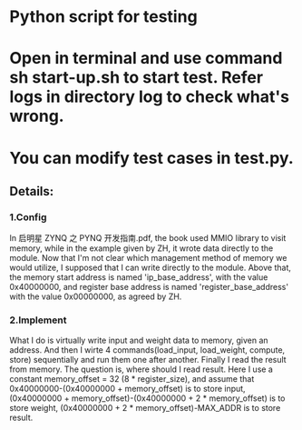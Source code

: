 # Python script for testing


# Open in terminal and use command sh start-up.sh to start test. Refer logs in directory log to check what's wrong.


# You can modify test cases in test.py.


## Details:

### 1.Config
In 启明星 ZYNQ 之 PYNQ 开发指南.pdf, the book used MMIO library to visit memory, while in the example given by ZH, it wrote data directly to the module. Now that I'm not clear which management method of memory we would utilize, I supposed that I can write directly to the module.
Above that, the memory start address is named 'ip_base_address', with the value 0x40000000, and register base address is named 'register_base_address' with the value 0x00000000, as agreed by ZH.

### 2.Implement
What I do is virtually write input and weight data to memory, given an address. And then I wirte 4 commands(load_input, load_weight, compute, store) sequentially and run them one after another. Finally I read the result from memory. The question is, where should I read result. Here I use a constant memory_offset = 32 (8 * register_size), and assume that 0x40000000-(0x40000000 + memory_offset) is to store input, 
(0x40000000 + memory_offset)-(0x40000000 + 2 * memory_offset) is to store weight,
(0x40000000 + 2 * memory_offset)-MAX_ADDR is to store result.